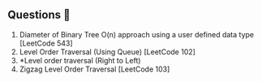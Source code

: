 ## Questions 📝

1. Diameter of Binary Tree O(n) approach using a user defined data type [LeetCode 543]
2. Level Order Traversal (Using Queue) [LeetCode 102]
3. *Level order traversal (Right to Left)
4. Zigzag Level Order Traversal [LeetCode 103]